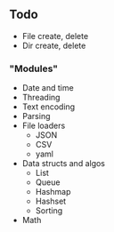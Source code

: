 ## Todo

- File create, delete
- Dir create, delete

### "Modules"

- Date and time
- Threading
- Text encoding
- Parsing
- File loaders
  - JSON
  - CSV
  - yaml
- Data structs and algos
  - List
  - Queue
  - Hashmap
  - Hashset
  - Sorting
- Math

